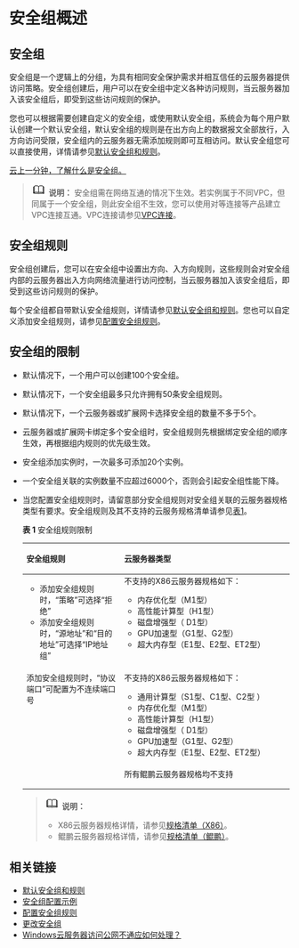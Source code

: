 # 安全组概述<a name="ZH-CN_TOPIC_0140323157"></a>

## 安全组<a name="section14990143614615"></a>

安全组是一个逻辑上的分组，为具有相同安全保护需求并相互信任的云服务器提供访问策略。安全组创建后，用户可以在安全组中定义各种访问规则，当云服务器加入该安全组后，即受到这些访问规则的保护。

您也可以根据需要创建自定义的安全组，或使用默认安全组，系统会为每个用户默认创建一个默认安全组，默认安全组的规则是在出方向上的数据报文全部放行，入方向访问受限，安全组内的云服务器无需添加规则即可互相访问。默认安全组您可以直接使用，详情请参见[默认安全组和规则](默认安全组和规则.md)。

[云上一分钟，了解什么是安全组。](https://bbs.huaweicloud.com/videos/103789)

>![](public_sys-resources/icon-note.gif) **说明：** 
>安全组需在网络互通的情况下生效。若实例属于不同VPC，但同属于一个安全组，则此安全组不生效，您可以使用对等连接等产品建立VPC连接互通。VPC连接请参见[VPC连接](https://support.huaweicloud.com/productdesc-vpc/overview_0002.html)。

## 安全组规则<a name="section1293516499168"></a>

安全组创建后，您可以在安全组中设置出方向、入方向规则，这些规则会对安全组内部的云服务器出入方向网络流量进行访问控制，当云服务器加入该安全组后，即受到这些访问规则的保护。

每个安全组都自带默认安全组规则，详情请参见[默认安全组和规则](默认安全组和规则.md)。您也可以自定义添加安全组规则，请参见[配置安全组规则](配置安全组规则.md)。

## 安全组的限制<a name="section1795142593815"></a>

-   默认情况下，一个用户可以创建100个安全组。
-   默认情况下，一个安全组最多只允许拥有50条安全组规则。
-   默认情况下，一个云服务器或扩展网卡选择安全组的数量不多于5个。
-   云服务器或扩展网卡绑定多个安全组时，安全组规则先根据绑定安全组的顺序生效，再根据组内规则的优先级生效。
-   安全组添加实例时，一次最多可添加20个实例。
-   一个安全组关联的实例数量不应超过6000个，否则会引起安全组性能下降。
-   当您配置安全组规则时，请留意部分安全组规则对安全组关联的云服务器规格类型有要求。安全组规则及其不支持的云服务规格清单请参见[表1](#zh-cn_topic_0118534002_table9182817155011)。

    **表 1**  安全组规则限制

    <a name="zh-cn_topic_0118534002_table9182817155011"></a>
    <table><thead align="left"><tr id="zh-cn_topic_0118534002_row171811217135019"><th class="cellrowborder" valign="top" width="36.58%" id="mcps1.2.3.1.1"><p id="zh-cn_topic_0118534002_p141811117135018"><a name="zh-cn_topic_0118534002_p141811117135018"></a><a name="zh-cn_topic_0118534002_p141811117135018"></a>安全组规则</p>
    </th>
    <th class="cellrowborder" valign="top" width="63.42%" id="mcps1.2.3.1.2"><p id="zh-cn_topic_0118534002_p5181217175019"><a name="zh-cn_topic_0118534002_p5181217175019"></a><a name="zh-cn_topic_0118534002_p5181217175019"></a>云服务器类型</p>
    </th>
    </tr>
    </thead>
    <tbody><tr id="zh-cn_topic_0118534002_row1118120178509"><td class="cellrowborder" valign="top" width="36.58%" headers="mcps1.2.3.1.1 "><a name="zh-cn_topic_0118534002_ul7422123313588"></a><a name="zh-cn_topic_0118534002_ul7422123313588"></a><ul id="zh-cn_topic_0118534002_ul7422123313588"><li>添加安全组规则时，“策略”可选择“拒绝”</li><li>添加安全组规则时，“源地址”和“目的地址”可选择“IP地址组”</li></ul>
    </td>
    <td class="cellrowborder" valign="top" width="63.42%" headers="mcps1.2.3.1.2 "><div class="p" id="zh-cn_topic_0118534002_p7181917155018"><a name="zh-cn_topic_0118534002_p7181917155018"></a><a name="zh-cn_topic_0118534002_p7181917155018"></a>不支持的X86云服务器规格如下：<a name="zh-cn_topic_0118534002_ul18181101765015"></a><a name="zh-cn_topic_0118534002_ul18181101765015"></a><ul id="zh-cn_topic_0118534002_ul18181101765015"><li>内存优化型（M1型）</li><li>高性能计算型（H1型）</li><li>磁盘增强型（ D1型）</li><li>GPU加速型（G1型、G2型）</li><li>超大内存型（E1型、E2型、ET2型）</li></ul>
    </div>
    </td>
    </tr>
    <tr id="zh-cn_topic_0118534002_row171821417125011"><td class="cellrowborder" rowspan="2" valign="top" width="36.58%" headers="mcps1.2.3.1.1 "><p id="zh-cn_topic_0118534002_p148411488587"><a name="zh-cn_topic_0118534002_p148411488587"></a><a name="zh-cn_topic_0118534002_p148411488587"></a>添加安全组规则时，“协议端口”可配置为不连续端口号</p>
    </td>
    <td class="cellrowborder" valign="top" width="63.42%" headers="mcps1.2.3.1.2 "><p id="zh-cn_topic_0118534002_p71811817205010"><a name="zh-cn_topic_0118534002_p71811817205010"></a><a name="zh-cn_topic_0118534002_p71811817205010"></a>不支持的X86云服务器规格如下：</p>
    <a name="zh-cn_topic_0118534002_ul21827177508"></a><a name="zh-cn_topic_0118534002_ul21827177508"></a><ul id="zh-cn_topic_0118534002_ul21827177508"><li>通用计算型（S1型、C1型、C2型 ）</li><li>内存优化型（M1型）</li><li>高性能计算型（H1型）</li><li>磁盘增强型（ D1型）</li><li>GPU加速型（G1型、G2型）</li><li>超大内存型（E1型、E2型、ET2型）</li></ul>
    </td>
    </tr>
    <tr id="zh-cn_topic_0118534002_row101825172505"><td class="cellrowborder" valign="top" headers="mcps1.2.3.1.1 "><p id="zh-cn_topic_0118534002_p2182117105019"><a name="zh-cn_topic_0118534002_p2182117105019"></a><a name="zh-cn_topic_0118534002_p2182117105019"></a>所有鲲鹏云服务器规格均不支持</p>
    </td>
    </tr>
    </tbody>
    </table>

    >![](public_sys-resources/icon-note.gif) **说明：** 
    >-   X86云服务器规格详情，请参见[规格清单（X86）](https://support.huaweicloud.com/productdesc-ecs/zh-cn_topic_0159822360.html)。
    >-   鲲鹏云服务器规格详情，请参见[规格清单（鲲鹏）](https://support.huaweicloud.com/productdesc-ecs/ecs_01_0066.html)。


## 相关链接<a name="section12739448182410"></a>

-   [默认安全组和规则](默认安全组和规则.md)
-   [安全组配置示例](安全组配置示例.md)
-   [配置安全组规则](配置安全组规则.md)
-   [更改安全组](更改安全组.md)
-   [Windows云服务器访问公网不通应如何处理？](https://support.huaweicloud.com/ecs_faq/zh-cn_topic_0167429327.html)

